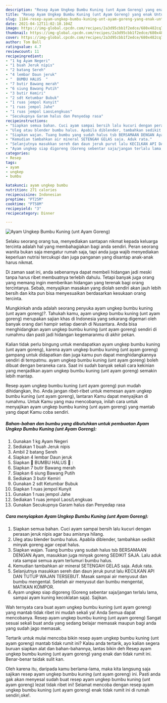 ```yaml
---
description: "Resep Ayam Ungkep Bumbu Kuning (unt Ayam Goreng) yang enak Untuk Jualan"
title: "Resep Ayam Ungkep Bumbu Kuning (unt Ayam Goreng) yang enak Untuk Jualan"
slug: 1184-resep-ayam-ungkep-bumbu-kuning-unt-ayam-goreng-yang-enak-untuk-jualan
date: 2021-04-12T11:02:10.104Z
image: https://img-global.cpcdn.com/recipes/2a3d95cbb1f2edce/680x482cq70/ayam-ungkep-bumbu-kuning-unt-ayam-goreng-foto-resep-utama.jpg
thumbnail: https://img-global.cpcdn.com/recipes/2a3d95cbb1f2edce/680x482cq70/ayam-ungkep-bumbu-kuning-unt-ayam-goreng-foto-resep-utama.jpg
cover: https://img-global.cpcdn.com/recipes/2a3d95cbb1f2edce/680x482cq70/ayam-ungkep-bumbu-kuning-unt-ayam-goreng-foto-resep-utama.jpg
author: Tom Ball
ratingvalue: 4.7
reviewcount: 11
recipeingredient:
- "1 kg Ayam Negeri"
- "1 buah Jeruk nipis"
- "2 batang Sereh"
- "4 lembar Daun jeruk"
- "  BUMBU HALUS  "
- "7 butir Bawang merah"
- "6 siung Bawang Putih"
- "3 butir Kemiri"
- "2 sdt Ketumbar Bubuk"
- "1 ruas jempol Kunyit"
- "1 ruas jempol Jahe"
- "1 ruas jempol LaosLengkuas"
- "Secukupnya Garam halus dan Penyedap rasa"
recipeinstructions:
- "Siapkan semua bahan. Cuci ayam sampai bersih lalu kucuri dengan perasan jeruk nipis agar bau amisnya hilang."
- "Uleg atau blender bumbu halus. Apabila diblender, tambahkan sedikit minyak goreng agar cepat halus."
- "Siapkan wajan. Tuang bumbu yang sudah halus tsb BERSAMAAN DENGAN Ayam, masukkan juga minyak goreng SEDIKIT SAJA. Lalu aduk rata sampai semua ayam terlumuri bumbu halus."
- "Kemudian tambahkan air mineral SETENGAH GELAS saja. Aduk rata."
- "Selanjutnya masukkan sereh dan daun jeruk purut lalu KECILKAN API DAN TUTUP WAJAN TERSEBUT. Masak sampai air menyusut dan bumbu mengental. Setelah air menyusut dan bumbu mengental, MATIKAN KOMPOR."
- "Ayam ungkep siap digoreng (Goreng sebentar saja/jangan terlalu lama, sampai ayam kuning kecoklatan saja). Sajikan."
categories:
- Resep
tags:
- ayam
- ungkep
- bumbu

katakunci: ayam ungkep bumbu 
nutrition: 271 calories
recipecuisine: Indonesian
preptime: "PT25M"
cooktime: "PT58M"
recipeyield: "3"
recipecategory: Dinner

---
```



![Ayam Ungkep Bumbu Kuning (unt Ayam Goreng)](https://img-global.cpcdn.com/recipes/2a3d95cbb1f2edce/680x482cq70/ayam-ungkep-bumbu-kuning-unt-ayam-goreng-foto-resep-utama.jpg)

Selaku seorang orang tua, menyediakan santapan nikmat kepada keluarga tercinta adalah hal yang membahagiakan bagi anda sendiri. Peran seorang  wanita bukan saja mengatur rumah saja, tapi anda juga wajib menyediakan keperluan nutrisi tercukupi dan juga panganan yang disantap anak-anak harus nikmat.

Di zaman  saat ini, anda sebenarnya dapat membeli hidangan jadi meski tanpa harus ribet membuatnya terlebih dahulu. Tetapi banyak juga orang yang memang ingin memberikan hidangan yang terenak bagi orang tercintanya. Sebab, menyajikan masakan yang diolah sendiri akan jauh lebih bersih dan kita pun bisa menyesuaikan berdasarkan kesukaan orang tercinta. 



Mungkinkah anda adalah seorang penyuka ayam ungkep bumbu kuning (unt ayam goreng)?. Tahukah kamu, ayam ungkep bumbu kuning (unt ayam goreng) merupakan sajian khas di Indonesia yang sekarang digemari oleh banyak orang dari hampir setiap daerah di Nusantara. Anda bisa menghidangkan ayam ungkep bumbu kuning (unt ayam goreng) sendiri di rumahmu dan pasti jadi hidangan kegemaranmu di akhir pekan.

Kalian tidak perlu bingung untuk mendapatkan ayam ungkep bumbu kuning (unt ayam goreng), karena ayam ungkep bumbu kuning (unt ayam goreng) gampang untuk didapatkan dan juga kamu pun dapat menghidangkannya sendiri di tempatmu. ayam ungkep bumbu kuning (unt ayam goreng) boleh dibuat dengan beraneka cara. Saat ini sudah banyak sekali cara kekinian yang menjadikan ayam ungkep bumbu kuning (unt ayam goreng) semakin lebih mantap.

Resep ayam ungkep bumbu kuning (unt ayam goreng) pun mudah dihidangkan, lho. Anda jangan ribet-ribet untuk memesan ayam ungkep bumbu kuning (unt ayam goreng), lantaran Kamu dapat menyajikan di rumahmu. Untuk Kamu yang mau mencobanya, inilah cara untuk menyajikan ayam ungkep bumbu kuning (unt ayam goreng) yang mantab yang dapat Kamu coba sendiri.

<!--inarticleads1-->

##### Bahan-bahan dan bumbu yang dibutuhkan untuk pembuatan Ayam Ungkep Bumbu Kuning (unt Ayam Goreng):

1. Gunakan 1 kg Ayam Negeri
1. Sediakan 1 buah Jeruk nipis
1. Ambil 2 batang Sereh
1. Siapkan 4 lembar Daun jeruk
1. Siapkan  🌿 BUMBU HALUS 🌿 :
1. Siapkan 7 butir Bawang merah
1. Siapkan 6 siung Bawang Putih
1. Sediakan 3 butir Kemiri
1. Gunakan 2 sdt Ketumbar Bubuk
1. Siapkan 1 ruas jempol Kunyit
1. Gunakan 1 ruas jempol Jahe
1. Sediakan 1 ruas jempol Laos/Lengkuas
1. Gunakan Secukupnya Garam halus dan Penyedap rasa




<!--inarticleads2-->

##### Cara menyiapkan Ayam Ungkep Bumbu Kuning (unt Ayam Goreng):

1. Siapkan semua bahan. Cuci ayam sampai bersih lalu kucuri dengan perasan jeruk nipis agar bau amisnya hilang.
1. Uleg atau blender bumbu halus. Apabila diblender, tambahkan sedikit minyak goreng agar cepat halus.
1. Siapkan wajan. Tuang bumbu yang sudah halus tsb BERSAMAAN DENGAN Ayam, masukkan juga minyak goreng SEDIKIT SAJA. Lalu aduk rata sampai semua ayam terlumuri bumbu halus.
1. Kemudian tambahkan air mineral SETENGAH GELAS saja. Aduk rata.
1. Selanjutnya masukkan sereh dan daun jeruk purut lalu KECILKAN API DAN TUTUP WAJAN TERSEBUT. Masak sampai air menyusut dan bumbu mengental. Setelah air menyusut dan bumbu mengental, MATIKAN KOMPOR.
1. Ayam ungkep siap digoreng (Goreng sebentar saja/jangan terlalu lama, sampai ayam kuning kecoklatan saja). Sajikan.




Wah ternyata cara buat ayam ungkep bumbu kuning (unt ayam goreng) yang mantab tidak ribet ini mudah sekali ya! Anda Semua dapat mencobanya. Resep ayam ungkep bumbu kuning (unt ayam goreng) Sangat sesuai sekali buat anda yang sedang belajar memasak maupun bagi anda yang sudah jago memasak.

Tertarik untuk mulai mencoba bikin resep ayam ungkep bumbu kuning (unt ayam goreng) mantab tidak rumit ini? Kalau anda tertarik, ayo kalian segera buruan siapkan alat dan bahan-bahannya, lantas bikin deh Resep ayam ungkep bumbu kuning (unt ayam goreng) yang enak dan tidak rumit ini. Benar-benar taidak sulit kan. 

Oleh karena itu, daripada kamu berlama-lama, maka kita langsung saja sajikan resep ayam ungkep bumbu kuning (unt ayam goreng) ini. Pasti anda gak akan menyesal sudah buat resep ayam ungkep bumbu kuning (unt ayam goreng) lezat tidak ribet ini! Selamat mencoba dengan resep ayam ungkep bumbu kuning (unt ayam goreng) enak tidak rumit ini di rumah sendiri,oke!.

